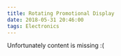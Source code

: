 ```yaml
---
title: Rotating Promotional Display
date: 2018-05-31 20:46:00
tags: Electronics
---
```


Unfortunately content is missing :(
